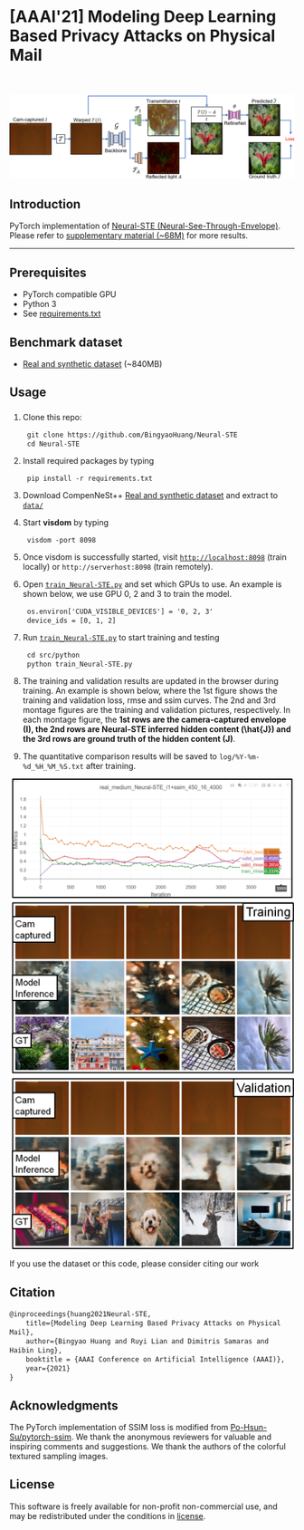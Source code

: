 
[AAAI'21] Modeling Deep Learning Based Privacy Attacks on Physical Mail
<br><br>
===

<p align="center">
  <img src='doc/net.png'>
</p>

## Introduction
PyTorch implementation of [Neural-STE (Neural-See-Through-Envelope)][1].
Please refer to [supplementary material (~68M)][2] for more results.

----

## Prerequisites
* PyTorch compatible GPU
* Python 3
* See [requirements.txt](requirements.txt)

## Benchmark dataset
* [Real and synthetic dataset][3] (~840MB)


## Usage
### 

1. Clone this repo:
   
        git clone https://github.com/BingyaoHuang/Neural-STE
        cd Neural-STE

2. Install required packages by typing
   
        pip install -r requirements.txt
    

3. Download CompenNeSt++ [Real and synthetic dataset][3] and extract to [`data/`](data)


4. Start **visdom** by typing

        visdom -port 8098

5. Once visdom is successfully started, visit [`http://localhost:8098`](http://localhost:8098) (train locally) or `http://serverhost:8098` (train remotely).
6. Open [`train_Neural-STE.py`](src/python/train_Neural-STE.py) and set which GPUs to use. An example is shown below, we use GPU 0, 2 and 3 to train the model.
   
        os.environ['CUDA_VISIBLE_DEVICES'] = '0, 2, 3'
        device_ids = [0, 1, 2]


7. Run [`train_Neural-STE.py`](src/python/train_Neural-STE.py) to start training and testing

        cd src/python
        python train_Neural-STE.py
8. The training and validation results are updated in the browser during training. An example is shown below, where the 1st figure shows the training and validation loss, rmse and ssim curves. The 2nd and 3rd montage figures are the training and validation pictures, respectively. In each montage figure, the **1st rows are the camera-captured envelope (I), the 2nd rows are Neural-STE inferred hidden content (\hat{J}) and the 3rd rows are ground truth of the hidden content (J)**. 
9. The quantitative comparison results will be saved to `log/%Y-%m-%d_%H_%M_%S.txt` after training.
   

<p align="center">
  <img width="800"  src='doc/training_progress.png'>
</p>

If you use the dataset or this code, please consider citing our work
## Citation
    @inproceedings{huang2021Neural-STE,
        title={Modeling Deep Learning Based Privacy Attacks on Physical Mail},
        author={Bingyao Huang and Ruyi Lian and Dimitris Samaras and Haibin Ling},
        booktitle = {AAAI Conference on Artificial Intelligence (AAAI)},
        year={2021}
    }



## Acknowledgments
The PyTorch implementation of SSIM loss is modified from [Po-Hsun-Su/pytorch-ssim](https://github.com/Po-Hsun-Su/pytorch-ssim).
We thank the anonymous reviewers for valuable and inspiring comments and suggestions.
We thank the authors of the colorful textured sampling images. 


## License
This software is freely available for non-profit non-commercial use, and may be redistributed under the conditions in [license](LICENSE).


[1]: https://bingyaohuang.github.com/pub/Neural-STE/index
[2]: https://vision.cs.stonybrook.edu/~bingyao/pub/Neural-STE_supp
[3]: https://bingyaohuang.github.com/pub/Neural-STE/data


